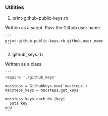 ### Utilities


1.    print-github-public-keys.rb

Written as a script. Pass the Github user name.


    ```
    print-github-public-keys.rb github_user_name
    ```    

2.    github_keys.rb

Written as a class.

    ```
    require './github_keys'

    macsteps = GithubKeys.new('macsteps')
    macsteps_keys = macsteps.get_keys

    macsteps_keys.each do |key|
      puts key
    end
    ```
